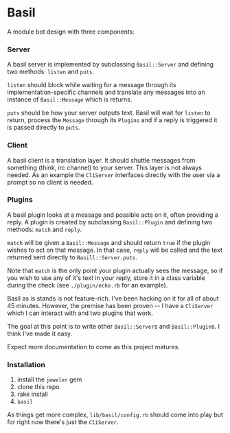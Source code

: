 # Basil

A module bot design with three components:

### Server

A basil server is implemented by subclassing `Basil::Server` and 
defining two methods: `listen` and `puts`.

`listen` should block while waiting for a message through its 
implementation-specific channels and translate any messages into an 
instance of `Basil::Message` which is returns.

`puts` should be how your server outputs text. Basil will wait for 
`listen` to return, process the `Message` through its `Plugins` and if a 
reply is triggered it is passed directly to `puts`.

### Client

A basil client is a translation layer. It should shuttle messages from 
something (think, irc channel) to your server. This layer is not always 
needed. As an example the `CliServer` interfaces directly with the user 
via a prompt so no client is needed.

### Plugins

A basil plugin looks at a message and possible acts on it, often 
providing a reply. A plugin is created by subclassing `Basil::Plugin` 
and defining two methods: `match` and `reply`.

`match` will be given a `Basil::Message` and should return `true` if the 
plugin wishes to act on that message. In that case, `reply` will be 
called and the text returned sent directly to `Basill::Server.puts`.

Note that `match` is the only point your plugin actually sees the 
message, so if you wish to use any of it's text in your reply, store it 
in a class variable during the check (see `./plugin/echo.rb` for an 
example).

Basil as is stands is not feature-rich. I've been hacking on it for all 
of about 45 minutes. However, the premise has been proven -- I have a 
`CliServer` which I can interact with and two plugins that work.

The goal at this point is to write other `Basil::Server`s and 
`Basil::Plugin`s. I think I've made it easy.

Expect more documentation to come as this project matures.

### Installation

1. install the `jeweler` gem
2. clone this repo
3. rake install
4. `basil`

As things get more complex, `lib/basil/config.rb` should come into play 
but for right now there's just the `CliServer`.

